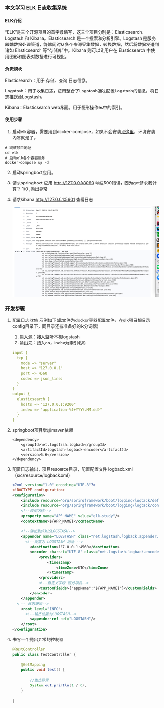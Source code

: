 ### 本文学习 ELK 日志收集系统



#### ELK介绍
“ELK”是三个开源项目的首字母缩写，这三个项目分别是：Elasticsearch、Logstash 和 Kibana。Elasticsearch 是一个搜索和分析引擎。Logstash 是服务器端数据处理管道，能够同时从多个来源采集数据，转换数据，然后将数据发送到诸如 Elasticsearch 等“存储库”中。Kibana 则可以让用户在 Elasticsearch 中使用图形和图表对数据进行可视化。

#### 负责模块

Elasticsearch：用于 存储、查询 日志信息。

Logstash：用于收集日志，应用整合了Logstash通过配置Logstash的信息，将日志推送给Logstash。

Kibana：Elasticsearch web界面。用于图形操作es中的索引。

#### 使用步骤

1. 启动elk容器，需要用到docker-compose，如果不会安装[点这里](https://docs.pickmall.cn/deploy/%E4%B8%80%E9%94%AE%E9%83%A8%E7%BD%B2.html)，环境安装内容就是了。
```shell
# 跳转项目地址
cd elk
# 启动elk各个容器服务
docker-compose up -d
```


2. 启动springboot应用。

3. 请求springboot 应用   http://127.0.0.1:8080 响应500错误，因为get请求我计算了 1/0 ,抛出异常

4. 请求kibana http://127.0.0.1:5601 查看日志

   ![image-20210531144836359](./images/image-20210531144836359.png)





### 开发步骤

1. 配置日志收集 示例如下(此文件为docker容器配置文件，在elk项目根目录 config目录下，同目录还有准备好的ik分词器)

   1. 输入源：接入监听本机logstash
   2. 输出元：接入es，index为索引名称

   ```yml
   input {
     tcp {
       mode => "server"
       host => "127.0.0.1"
       port => 4560
       codec => json_lines
     }
   }
   output {
     elasticsearch {
       hosts => "127.0.0.1:9200"
       index => "application-%{+YYYY.MM.dd}"
     }
   }
   ```

2. springboot项目增加maven依赖
   ```
   <dependency>
       <groupId>net.logstash.logback</groupId>
       <artifactId>logstash-logback-encoder</artifactId>
       <version>6.6</version>
   </dependency>
   ```


3. 配置日志输出，项目resource目录，配置配置文件 logback.xml （src/resource/logback.xml）

   ```xml
   <?xml version="1.0" encoding="UTF-8"?>
   <!DOCTYPE configuration>
   <configuration>
       <include resource="org/springframework/boot/logging/logback/defaults.xml"/>
       <include resource="org/springframework/boot/logging/logback/console-appender.xml"/>
       <!--应用名称-->
       <property name="APP_NAME" value="elk-study"/>
       <contextName>${APP_NAME}</contextName>
   
       <!--输出到elk的LOGSTASH-->
       <appender name="LOGSTASH" class="net.logstash.logback.appender.LogstashTcpSocketAppender">
         <!--配置为 LOGSTASH 地址 -->
           <destination>127.0.0.1:4560</destination>
           <encoder charset="UTF-8" class="net.logstash.logback.encoder.LogstashEncoder">
               <providers>
                   <timestamp>
                       <timeZone>UTC</timeZone>
                   </timestamp>
               </providers>
               <!--自定义字段 区分项目-->
               <customFields>{"appName":"${APP_NAME}"}</customFields>
           </encoder>
       </appender>
     <!-- 日志级别-->
       <root level="INFO">
         <!--输出位置为LOGSTASH-->
           <appender-ref ref="LOGSTASH"/>
       </root>
   </configuration>
   ```

4. 书写一个抛出异常的控制器

   ```java
   @RestController
   public class TestController {
   
       @GetMapping
       public void test() {
   
           //抛出异常
           System.out.println(1 / 0);
       }
   
   }
   ```

